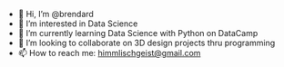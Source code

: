 - 👋 Hi, I’m @brendard
- 👀 I’m interested in Data Science
- 🌱 I’m currently learning Data Science with Python on DataCamp
- 💞️ I’m looking to collaborate on 3D design projects thru programming
- 📫 How to reach me: himmlischgeist@gmail.com

<!---
brendard/brendard is a ✨ special ✨ repository because its `README.md` (this file) appears on your GitHub profile.
You can click the Preview link to take a look at your changes.
--->
